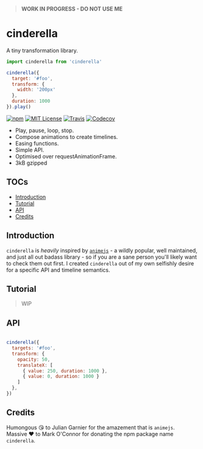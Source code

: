 > __WORK IN PROGRESS - DO NOT USE ME__

# cinderella

A tiny transformation library.

```javascript
import cinderella from 'cinderella'

cinderella({
  target: '#foo',
  transform: {
    width: '200px'
  },
  duration: 1000
}).play()
```

[![npm](https://img.shields.io/npm/v/cinderella.svg?style=flat-square)](http://npm.im/cinderella)
[![MIT License](https://img.shields.io/npm/l/cinderella.svg?style=flat-square)](http://opensource.org/licenses/MIT)
[![Travis](https://img.shields.io/travis/ctrlplusb/cinderella.svg?style=flat-square)](https://travis-ci.org/ctrlplusb/cinderella)
[![Codecov](https://img.shields.io/codecov/c/github/ctrlplusb/cinderella.svg?style=flat-square)](https://codecov.io/github/ctrlplusb/cinderella)

 - Play, pause, loop, stop.
 - Compose animations to create timelines.
 - Easing functions.
 - Simple API.
 - Optimised over requestAnimationFrame.
 - 3kB gzipped

## TOCs

  - [Introduction](#introduction)
  - [Tutorial](#tutorial)
  - [API](#api)
  - [Credits](#credits)

## Introduction

`cinderella` is _heavily_ inspired by [`animejs`](http://animejs.com/) - a wildly popular, well maintained, and just all out badass library - so if you are a sane person you'll likely want to check them out first. I created `cinderella` out of my own selfishly desire for a specific API and timeline semantics.

## Tutorial

> WIP

## API

```javascript

cinderella({
  targets: '#foo',
  transform: {
    opacity: 50,
    translateX: [
      { value: 250, duration: 1000 },
      { value: 0, duration: 1000 }
    ]
  },
})
```

## Credits

Humongous 😘 to Julian Garnier for the amazement that is `animejs`.  ️
Massive ❤️ to Mark O'Connor for donating the npm package name `cinderella`.  ️